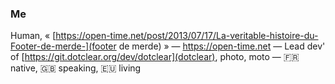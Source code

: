 ### Me

Human, « [https://open-time.net/post/2013/07/17/La-veritable-histoire-du-Footer-de-merde-](footer de merde) » — https://open-time.net — Lead dev' of [https://git.dotclear.org/dev/dotclear](dotclear), photo, moto — 🇫🇷 native, 🇬🇧 speaking, 🇪🇺 living

